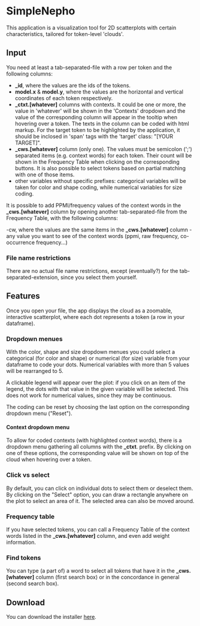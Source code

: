 # SimpleNepho
This application is a visualization tool for 2D scatterplots with certain characteristics,
tailored for token-level 'clouds'.

## Input

You need at least a tab-separated-file with a row per token and the following columns:

- **_id**, where the values are the ids of the tokens.
- **model.x** & **model.y**, where the values are the horizontal and vertical coordinates of each token respectively.
- **_ctxt.[whatever]** columns with contexts. It could be one or more, the value in 'whatever' will be shown in the
'Contexts' dropdown and the value of the corresponding column will appear in the tooltip when hovering over a token.
The texts in the column can be coded with html markup. For the target token to be highlighted by the application,
it should be inclosed in 'span' tags with the 'target' class: "<span class='target'>[YOUR TARGET]</span>".
- **_cws.[whatever]** column (only one). The values must be semicolon (';') separated items (e.g. context words) for each
token. Their count will be shown in the Frequency Table when clicking on the corresponding buttons.
It is also possible to select tokens based on partial matching with one of those items.
- other variables without specific prefixes: categorical variables will be taken for color and shape coding,
while numerical variables for size coding.

It is possible to add PPMI/frequency values of the context words in the **_cws.[whatever]** column by opening another
tab-separated-file from the Frequency Table, with the following columns:

-cw, where the values are the same items in the **_cws.[whatever]** column
-any value you want to see of the context words (ppmi, raw frequency, co-occurrence frequency...)

### File name restrictions

There are no actual file name restrictions, except (eventually?) for the tab-separated-extension, since you select them yourself.

## Features

Once you open your file, the app displays the cloud as a zoomable, interactive scatterplot, where each dot represents
a token (a row in your dataframe).

### Dropdown menues
With the color, shape and size dropdown menues you could select a categorical (for color and shape) or numerical (for size)
variable from your dataframe to code your dots. Numerical variables with more than 5 values will be rearranged to 5.

A clickable legend will appear over the plot: if you click on an item of the legend, the dots with that value in the given variable
will be selected. This does not work for numerical values, since they may be continuous.

The coding can be reset by choosing the last option on the corresponding dropdown menu ("Reset").

#### Context dropdown menu
To allow for coded contexts (with highlighted context words), there is a dropdown menu gathering all columns with the **_ctxt**. prefix.
By clicking on one of these options, the corresponding value will be shown on top of the cloud when hovering over a token.

### Click vs select

By default, you can click on individual dots to select them or deselect them. By clicking on the "Select" option, you can
draw a rectangle anywhere on the plot to select an area of it. The selected area can also be moved around.

### Frequency table
If you have selected tokens, you can call a Frequency Table of the context words listed in the **_cws.[whatever]** column,
and even add weight information.

### Find tokens
You can type (a part of) a word to select all tokens that have it in the **_cws.[whatever]** column (first search box) or in the concordance in general (second search box).

## Download
You can download the installer [here](https://github.com/montesmariana/simplenepho/tree/master/Download).
